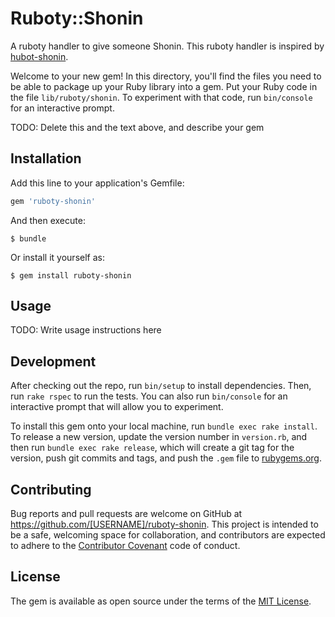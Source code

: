 # Ruboty::Shonin

A ruboty handler to give someone Shonin.
This ruboty handler is inspired by [hubot-shonin](https://github.com/morishin/hubot-shonin).

Welcome to your new gem! In this directory, you'll find the files you need to be able to package up your Ruby library into a gem. Put your Ruby code in the file `lib/ruboty/shonin`. To experiment with that code, run `bin/console` for an interactive prompt.

TODO: Delete this and the text above, and describe your gem

## Installation

Add this line to your application's Gemfile:

```ruby
gem 'ruboty-shonin'
```

And then execute:

    $ bundle

Or install it yourself as:

    $ gem install ruboty-shonin

## Usage

TODO: Write usage instructions here

## Development

After checking out the repo, run `bin/setup` to install dependencies. Then, run `rake rspec` to run the tests. You can also run `bin/console` for an interactive prompt that will allow you to experiment.

To install this gem onto your local machine, run `bundle exec rake install`. To release a new version, update the version number in `version.rb`, and then run `bundle exec rake release`, which will create a git tag for the version, push git commits and tags, and push the `.gem` file to [rubygems.org](https://rubygems.org).

## Contributing

Bug reports and pull requests are welcome on GitHub at https://github.com/[USERNAME]/ruboty-shonin. This project is intended to be a safe, welcoming space for collaboration, and contributors are expected to adhere to the [Contributor Covenant](contributor-covenant.org) code of conduct.


## License

The gem is available as open source under the terms of the [MIT License](http://opensource.org/licenses/MIT).

